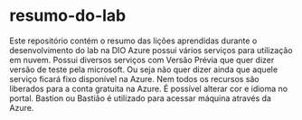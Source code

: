 # resumo-do-lab
Este repositório contém o resumo das lições aprendidas durante o desenvolvimento do lab na DIO
Azure possui vários serviços para utilização em nuvem. 
Possui diversos serviços com Versão Prévia que quer dizer versão de teste pela microsoft. Ou seja não quer dizer ainda que aquele serviço ficará fixo disponível na Azure.
Nem todos os recursos são liberados para a conta gratuita na Azure.
É possível alterar cor e idioma no portal.
Bastion ou Bastião é utilizado para acessar máquina através da Azure.
